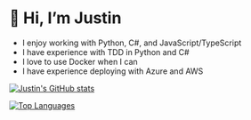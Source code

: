 # 👋 Hi, I’m Justin

- I enjoy working with Python, C#, and JavaScript/TypeScript
- I have experience with TDD in Python and C#
- I love to use Docker when I can
- I have experience deploying with Azure and AWS

[![Justin's GitHub stats](https://github-readme-stats.vercel.app/api?username=jtclayt&count_private=true&show_icons=true&theme=dark)](https://github.com/anuraghazra/github-readme-stats)

[![Top Languages](https://github-readme-stats.vercel.app/api/top-langs?username=jtclayt&layout=compact&theme=dark&exclude_repo=laravel_docker_example)](https://github.com/anuraghazra/github-readme-stats)
